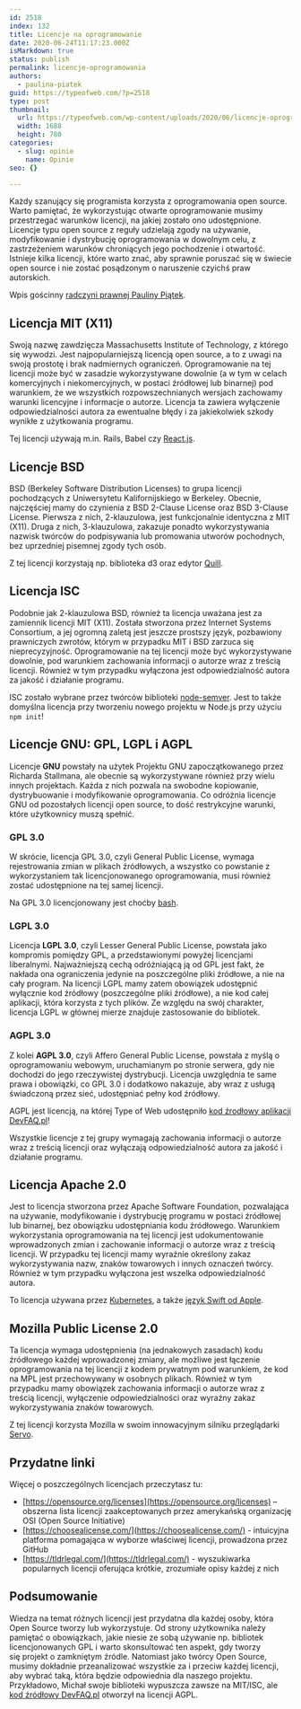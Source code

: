 ```yaml
---
id: 2518
index: 132
title: Licencje na oprogramowanie
date: 2020-06-24T11:17:23.000Z
isMarkdown: true
status: publish
permalink: licencje-oprogramowania
authors:
  - paulina-piatek
guid: https://typeofweb.com/?p=2518
type: post
thumbnail:
  url: https://typeofweb.com/wp-content/uploads/2020/06/licencje-oprogramowania.png
  width: 1688
  height: 780
categories:
  - slug: opinie
    name: Opinie
seo: {}

---
```

Każdy szanujący się programista korzysta z oprogramowania open source. Warto pamiętać, że wykorzystując otwarte oprogramowanie musimy przestrzegać warunków licencji, na jakiej zostało ono udostępnione. Licencje typu open source z reguły udzielają zgody na używanie, modyfikowanie i dystrybucję oprogramowania w dowolnym celu, z zastrzeżeniem warunków chroniących jego pochodzenie i otwartość. Istnieje kilka licencji, które warto znać, aby sprawnie poruszać się w świecie open source i nie zostać posądzonym o naruszenie czyichś praw autorskich.

Wpis gościnny [radczyni prawnej Pauliny Piątek](https://paulinapiatek.pl/).

<!--more-->

## Licencja MIT (X11)
Swoją nazwę zawdzięcza Massachusetts Institute of Technology, z którego się wywodzi. Jest najpopularniejszą licencją open source, a to z uwagi na swoją prostotę i brak nadmiernych ograniczeń. Oprogramowanie na tej licencji może być w zasadzie wykorzystywane dowolnie (a w tym w celach komercyjnych i niekomercyjnych, w postaci źródłowej lub binarnej) pod warunkiem, że we wszystkich rozpowszechnianych wersjach zachowamy warunki licencyjne i informacje o autorze. Licencja ta zawiera wyłączenie odpowiedzialności autora za ewentualne błędy i za jakiekolwiek szkody wynikłe z użytkowania programu.

Tej licencji używają m.in. Rails, Babel czy [React.js](https://github.com/facebook/react/blob/master/LICENSE).

## Licencje BSD
BSD (Berkeley Software Distribution Licenses) to grupa licencji pochodzących z Uniwersytetu Kalifornijskiego w Berkeley. Obecnie, najczęściej mamy do czynienia z BSD 2-Clause License oraz BSD 3-Clause License. Pierwsza z nich, 2-klauzulowa, jest funkcjonalnie identyczna z MIT (X11). Druga z nich, 3-klauzulowa, zakazuje ponadto wykorzystywania nazwisk twórców do podpisywania lub promowania utworów pochodnych, bez uprzedniej pisemnej zgody tych osób.

Z tej licencji korzystają np. biblioteka d3 oraz edytor [Quill](https://github.com/quilljs/quill/blob/develop/LICENSE).

## Licencja ISC
Podobnie jak 2-klauzulowa BSD, również ta licencja uważana jest za zamiennik licencji MIT (X11). Została stworzona przez Internet Systems Consortium, a jej ogromną zaletą jest jeszcze prostszy język, pozbawiony prawniczych zwrotów, którym w przypadku MIT i BSD zarzuca się nieprecyzyjność. Oprogramowanie na tej licencji może być wykorzystywane dowolnie, pod warunkiem zachowania informacji o autorze wraz z treścią licencji. Również w tym przypadku wyłączona jest odpowiedzialność autora za jakość i działanie programu.

ISC zostało wybrane przez twórców biblioteki [node-semver](https://github.com/npm/node-semver/blob/master/LICENSE). Jest to także domyślna licencja przy tworzeniu nowego projektu w Node.js przy użyciu `npm init`!

## Licencje GNU: GPL, LGPL i AGPL
Licencje **GNU** powstały na użytek Projektu GNU zapoczątkowanego przez Richarda Stallmana, ale obecnie są wykorzystywane również przy wielu innych projektach. Każda z nich pozwala na swobodne kopiowanie, dystrybuowanie i modyfikowanie oprogramowania. Co odróżnia licencje GNU od pozostałych licencji open source,  to dość restrykcyjne warunki, które użytkownicy muszą spełnić.

### GPL 3.0
W skrócie, licencja GPL 3.0, czyli General Public License, wymaga rejestrowania zmian w plikach źródłowych, a wszystko co powstanie z wykorzystaniem tak licencjonowanego oprogramowania, musi również zostać udostępnione na tej samej licencji.

Na GPL 3.0 licencjonowany jest choćby [bash](https://git.savannah.gnu.org/cgit/bash.git/tree/COPYING).

### LGPL 3.0
Licencja **LGPL 3.0**, czyli Lesser General Public License, powstała jako kompromis pomiędzy GPL, a przedstawionymi powyżej licencjami liberalnymi. Najważniejszą cechą odróżniającą ją od GPL jest fakt, że nakłada ona ograniczenia jedynie na poszczególne pliki źródłowe, a nie na cały program. Na licencji LGPL mamy zatem obowiązek udostępnić wyłącznie kod źródłowy (poszczególne pliki źródłowe), a nie kod całej aplikacji, która korzysta z tych plików. Ze względu na swój charakter, licencja LGPL w głównej mierze znajduje zastosowanie do bibliotek.

### AGPL 3.0
Z kolei **AGPL 3.0**, czyli Affero General Public License, powstała z myślą o oprogramowaniu webowym, uruchamianym po stronie serwera, gdy nie dochodzi do jego rzeczywistej dystrybucji. Licencja uwzględnia te same prawa i obowiązki, co GPL 3.0 i dodatkowo nakazuje, aby wraz z usługą świadczoną przez sieć, udostępniać pełny kod źródłowy.

AGPL jest licencją, na której Type of Web udostępniło [kod źrodłowy aplikacji DevFAQ.pl](https://github.com/typeofweb/devfaq)!

Wszystkie licencje z tej grupy wymagają zachowania informacji o autorze wraz z treścią licencji oraz wyłączają odpowiedzialność autora za jakość i działanie programu.

## Licencja Apache 2.0
Jest to licencja stworzona przez Apache Software Foundation, pozwalająca na używanie, modyfikowanie i dystrybucję programu w postaci źródłowej lub binarnej, bez obowiązku udostępniania kodu źródłowego. Warunkiem wykorzystania oprogramowania na tej licencji jest udokumentowanie wprowadzonych zmian i zachowanie informacji o autorze wraz z treścią licencji. W przypadku tej licencji mamy wyraźnie określony zakaz wykorzystywania nazw, znaków towarowych i innych oznaczeń twórcy. Również w tym przypadku wyłączona jest wszelka odpowiedzialność autora.

To licencja używana przez [Kubernetes](https://github.com/kubernetes/kubernetes/blob/master/LICENSE), a także [język Swift od Apple](https://github.com/apple/swift/blob/master/LICENSE.txt).

## Mozilla Public License 2.0
Ta licencja wymaga udostępnienia (na jednakowych zasadach) kodu źródłowego każdej wprowadzonej zmiany, ale możliwe jest łączenie oprogramowania na tej licencji z kodem prywatnym pod warunkiem, że kod na MPL jest przechowywany w osobnych plikach. Również w tym przypadku mamy obowiązek zachowania informacji o autorze wraz z treścią licencji, wyłączenie odpowiedzialności oraz wyraźny zakaz wykorzystywania znaków towarowych.

Z tej licencji korzysta Mozilla w swoim innowacyjnym silniku przeglądarki [Servo](https://github.com/servo/servo/blob/master/LICENSE).

## Przydatne linki

Więcej o poszczególnych licencjach przeczytasz tu:

* [https://opensource.org/licenses](https://opensource.org/licenses) – obszerna lista licencji zaakceptowanych przez amerykańską organizację OSI (Open Source Initiative)
* [https://choosealicense.com/](https://choosealicense.com/) - intuicyjna platforma pomagająca w wyborze właściwej licencji, prowadzona przez GitHub
* [https://tldrlegal.com/](https://tldrlegal.com/) - wyszukiwarka popularnych licencji oferująca krótkie, zrozumiałe opisy każdej z nich

## Podsumowanie
Wiedza na temat różnych licencji jest przydatna dla każdej osoby, która Open Source tworzy lub wykorzystuje. Od strony użytkownika należy pamiętać o obowiązkach, jakie niesie ze sobą używanie np. bibliotek licencjonowanych GPL i warto skonsultować ten aspekt, gdy tworzy się projekt o zamkniętym źródle. Natomiast jako twórcy Open Source, musimy dokładnie przeanalizować wszystkie za i przeciw każdej licencji, aby wybrać taką, która będzie odpowiednia dla naszego projektu. Przykładowo, Michał swoje biblioteki wypuszcza zawsze na MIT/ISC, ale [kod źródłowy DevFAQ.pl](https://github.com/typeofweb/devfaq) otworzył na licencji AGPL.
